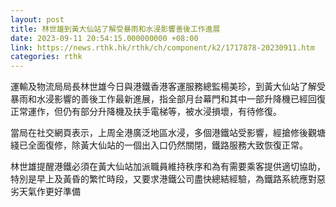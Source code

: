 ```yaml
---
layout: post
title: 林世雄到黃大仙站了解受暴雨和水浸影響善後工作進展
date: 2023-09-11 20:54:15.000000000 +08:00
link: https://news.rthk.hk/rthk/ch/component/k2/1717878-20230911.htm
categories: rthk
---
```


運輸及物流局局長林世雄今日與港鐵香港客運服務總監楊美珍，到黃大仙站了解受暴雨和水浸影響的善後工作最新進展，指全部月台幕門和其中一部升降機已經回復正常運作，但仍有部分升降機及扶手電梯等，被水浸損壞，有待修復。

當局在社交網頁表示，上周全港廣泛地區水浸，多個港鐵站受影響，經搶修後觀塘綫已全面復修，除黃大仙站的一個出入口仍然關閉，鐵路服務大致恢復正常。

林世雄提醒港鐵必須在黃大仙站加派職員維持秩序和為有需要乘客提供適切協助，特別是早上及黃昏的繁忙時段，又要求港鐵公司盡快總結經驗，為鐵路系統應對惡劣天氣作更好準備
